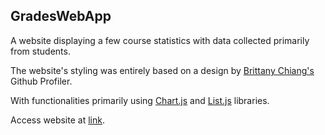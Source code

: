 ## GradesWebApp

A website displaying a few course statistics with data collected primarily from students.

The website's styling was entirely based on a design by [Brittany Chiang's](https://brittanychiang.com/) Github Profiler.

With functionalities primarily using [Chart.js](https://www.chartjs.org/) and [List.js](https://listjs.com/) libraries. 

Access website at [link](https://grassyairplane.github.io/grades-web-app/).

